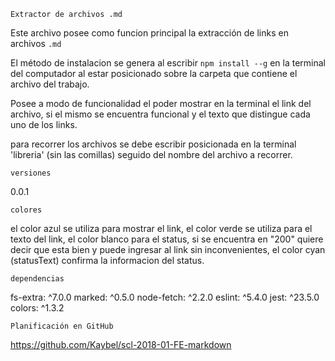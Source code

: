 `Extractor de archivos .md`

  Este archivo posee como funcion principal la extracción de links en archivos `.md`

  El método de instalacion se genera al escribir `npm install --g` en la terminal del computador al estar posicionado sobre la carpeta que contiene el archivo del trabajo.

  Posee a modo de funcionalidad el poder mostrar en la terminal el link del archivo, si el mismo se encuentra funcional y el texto que distingue cada uno de los links.

  para recorrer los archivos se debe escribir posicionada en la terminal 'libreria' (sin las comillas) seguido del nombre del archivo a recorrer.

`versiones`

0.0.1

`colores`

el color azul se utiliza para mostrar el link,
el color verde se utiliza para el texto del link,
el color blanco para el status, si se encuentra en "200" quiere decir que esta bien y puede ingresar al link sin inconvenientes,
el color cyan (statusText) confirma la informacion del status.

`dependencias`

  fs-extra: ^7.0.0
  marked: ^0.5.0
  node-fetch: ^2.2.0
  eslint: ^5.4.0
  jest: ^23.5.0
  colors: ^1.3.2

`Planificación en GitHub`

https://github.com/Kaybel/scl-2018-01-FE-markdown